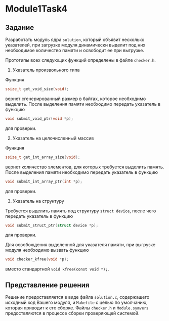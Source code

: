 # Module1Task4

## Задание

Разработать модуль ядра `solution`, который объявит несколько указателей, при загрузке модуля динамически выделит 
под них необходимое количество памяти и освободит ее при выгрузке.

Прототипы всех следующих функций определены в файле `checker.h`.

1. Указатель произвольного типа

Функция
```c
ssize_t get_void_size(void);
```
вернет сгенерированный размер в байтах, которое необходимо выделить. После выделения памяти необходимо передать 
указатель в функцию
```c
void submit_void_ptr(void *p);
```
для проверки.

2. Указатель на целочисленный массив

Функция
```c
ssize_t get_int_array_size(void);
```
вернет количество элементов, для которых требуется выделить память. После выделения памяти необходимо передать 
указатель в функцию
```c
void submit_int_array_ptr(int *p);
```
для проверки.

3. Указатель на структуру

Требуется выделить память под структуру `struct device`, после чего передать указатель в функцию
```c
void submit_struct_ptr(struct device *p);
```
для проверки.

Для освобождения выделенной для указателя памяти, при выгрузке модуля необходимо вызвать функцию
```c
void checker_kfree(void *p);
```
вместо стандартной `void kfree(const void *);`.

## Представление решения

Решение предоставляется в виде файла `solution.c`, содержащего исходный код Вашего модуля, и `Makefile` с целью 
по умолчанию, которая приводит к его сборке. Файлы `checker.h` и `Module.symvers` предоствляются в процессе сборки проверяющей системой.
